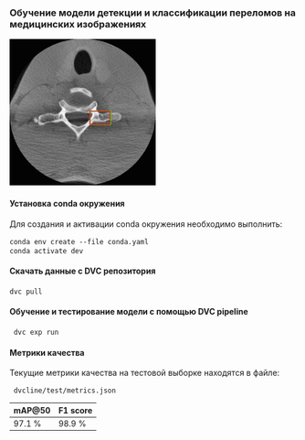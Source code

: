 ###   Обучение модели детекции и классификации переломов на медицинских изображениях

![plot](./images/result.jpg)

#### Установка conda окружения 
Для создания и активации conda окружения необходимо выполнить:

```commandline
conda env create --file conda.yaml
conda activate dev
```

#### Скачать данные с DVC репозитория
```commandline
dvc pull
```

#### Обучение и тестирование модели с помощью DVC pipeline

```commandline
 dvc exp run
```

#### Метрики качества 
Текущие метрики качества на тестовой выборке находятся в файле:
```commandline
 dvcline/test/metrics.json
```

| mAP@50 | F1 score |
|--------|----------|
| 97.1 % | 98.9 %   |

